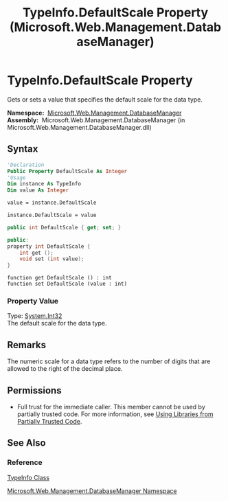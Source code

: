 ﻿---
title: TypeInfo.DefaultScale Property (Microsoft.Web.Management.DatabaseManager)
TOCTitle: DefaultScale Property
ms:assetid: P:Microsoft.Web.Management.DatabaseManager.TypeInfo.DefaultScale
ms:mtpsurl: https://msdn.microsoft.com/en-us/library/microsoft.web.management.databasemanager.typeinfo.defaultscale(v=VS.90)
ms:contentKeyID: 22049621
ms.date: 05/02/2012
mtps_version: v=VS.90
f1_keywords:
- Microsoft.Web.Management.DatabaseManager.TypeInfo.DefaultScale
- Microsoft.Web.Management.DatabaseManager.TypeInfo.get_DefaultScale
- Microsoft.Web.Management.DatabaseManager.TypeInfo.set_DefaultScale
dev_langs:
- csharp
- jscript
- vb
- cpp
api_location:
- Microsoft.Web.Management.DatabaseManager.dll
api_name:
- Microsoft.Web.Management.DatabaseManager.TypeInfo.DefaultScale
- Microsoft.Web.Management.DatabaseManager.TypeInfo.get_DefaultScale
- Microsoft.Web.Management.DatabaseManager.TypeInfo.set_DefaultScale
api_type:
- Managed
topic_type:
- apiref
- kbSyntax
product_family_name: VS
ROBOTS: INDEX,FOLLOW
---

# TypeInfo.DefaultScale Property

Gets or sets a value that specifies the default scale for the data type.

**Namespace:**  [Microsoft.Web.Management.DatabaseManager](microsoft-web-management-databasemanager-namespace.md)  
**Assembly:**  Microsoft.Web.Management.DatabaseManager (in Microsoft.Web.Management.DatabaseManager.dll)

## Syntax

```vb
'Declaration
Public Property DefaultScale As Integer
'Usage
Dim instance As TypeInfo
Dim value As Integer

value = instance.DefaultScale

instance.DefaultScale = value
```

```csharp
public int DefaultScale { get; set; }
```

```cpp
public:
property int DefaultScale {
    int get ();
    void set (int value);
}
```

```jscript
function get DefaultScale () : int
function set DefaultScale (value : int)
```

### Property Value

Type: [System.Int32](https://msdn.microsoft.com/library/td2s409d)  
The default scale for the data type.  

## Remarks

The numeric scale for a data type refers to the number of digits that are allowed to the right of the decimal place.

## Permissions

  - Full trust for the immediate caller. This member cannot be used by partially trusted code. For more information, see [Using Libraries from Partially Trusted Code](https://msdn.microsoft.com/library/8skskf63).

## See Also

### Reference

[TypeInfo Class](typeinfo-class-microsoft-web-management-databasemanager.md)

[Microsoft.Web.Management.DatabaseManager Namespace](microsoft-web-management-databasemanager-namespace.md)

